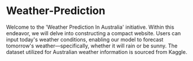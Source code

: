 # Weather-Prediction
Welcome to the 'Weather Prediction In Australia' initiative. Within this endeavor, we will delve into constructing a compact website. Users can input today's weather conditions, enabling our model to forecast tomorrow's weather—specifically, whether it will rain or be sunny. The dataset utilized for Australian weather information is sourced from Kaggle.
